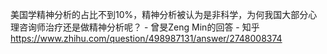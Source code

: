 美国学精神分析的占比不到10%，精神分析被认为是非科学，为何我国大部分心理咨询师治疗还是做精神分析呢？ - 曾旻Zeng Min的回答 - 知乎
https://www.zhihu.com/question/498987131/answer/2748008374
